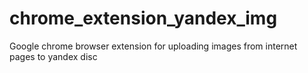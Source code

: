 # chrome_extension_yandex_img
Google chrome browser extension for uploading images from internet pages to yandex disc
